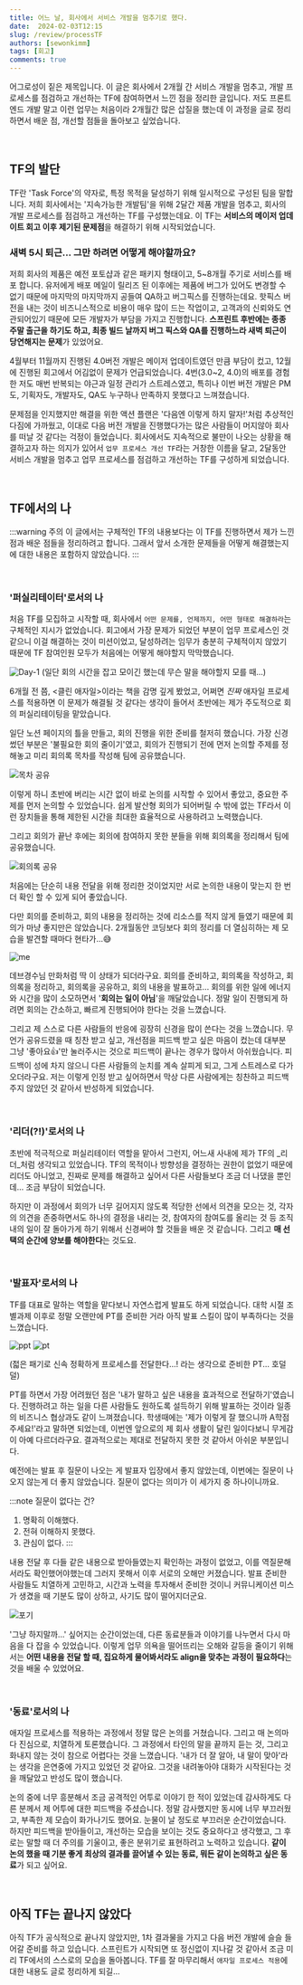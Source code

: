 ```yaml
---
title: 어느 날, 회사에서 서비스 개발을 멈추기로 했다.
date:  2024-02-03T12:15
slug: /review/processTF
authors: [sewonkimm]
tags: [회고]
comments: true
---
```


어그로성이 짙은 제목입니다. 이 글은 회사에서 2개월 간 서비스 개발을 멈추고, 개발 프로세스를 점검하고 개선하는 TF에 참여하면서 느낀 점을 정리한 글입니다. 저도 프론트엔드 개발 말고 이런 업무는 처음이라 2개월간 많은 삽질을 했는데 이 과정을 글로 정리하면서 배운 점, 개선할 점들을 돌아보고 싶었습니다.

<br />

## TF의 발단

TF란 'Task Force'의 약자로, 특정 목적을 달성하기 위해 일시적으로 구성된 팀을 말합니다. 저희 회사에서는 '지속가능한 개발팀'을 위해 2달간 제품 개발을 멈추고, 회사의 개발 프로세스를 점검하고 개선하는 TF를 구성했는데요. 이 TF는 **서비스의 메이저 업데이트 회고 이후 제기된 문제점**을 해결하기 위해 시작되었습니다.


### 새벽 5시 퇴근... 그만 하려면 어떻게 해야할까요?

저희 회사의 제품은 예전 포토샵과 같은 패키지 형태이고, 5~8개월 주기로 서비스를 배포 합니다. 유저에게 배포 메일이 릴리즈 된 이후에는 제품에 버그가 있어도 변경할 수 없기 때문에 마지막의 마지막까지 공들여 QA하고 버그픽스를 진행하는데요. 핫픽스 버전을 내는 것이 비즈니스적으로 비용이 매우 많이 드는 작업이고, 고객과의 신뢰와도 연관되어있기 때문에 모든 개발자가 부담을 가지고 진행합니다. **스프린트 후반에는 종종 주말 출근을 하기도 하고, 최종 빌드 날까지 버그 픽스와 QA를 진행하느라 새벽 퇴근이 당연해지는 문제**가 있었어요.

<!--truncate-->


4월부터 11월까지 진행된 4.0버전 개발은 메이저 업데이트였던 만큼 부담이 컸고, 12월에 진행된 회고에서 어김없이 문제가 언급되었습니다. 4번(3.0~2, 4.0)의 배포를 경험한 저도 매번 반복되는 야근과 일정 관리가 스트레스였고, 특히나 이번 버전 개발은 PM도, 기획자도, 개발자도, QA도 누구하나 만족하지 못했다고 느껴졌습니다.

문제점을 인지했지만 해결을 위한 액션 플랜은 '다음엔 이렇게 하지 말자!'처럼 추상적인 다짐에 가까웠고, 이대로 다음 버전 개발을 진행했다가는 많은 사람들이 머지않아 회사를 떠날 것 같다는 걱정이 들었습니다. 회사에서도 지속적으로 불만이 나오는 상황을 해결하고자 하는 의지가 있어서 `업무 프로세스 개선 TF`라는 거창한 이름을 달고, 2달동안 서비스 개발을 멈추고 업무 프로세스를 점검하고 개선하는 TF를 구성하게 되었습니다.

<br />

## TF에서의 나

:::warning 주의
이 글에서는 구체적인 TF의 내용보다는 이 TF를 진행하면서 제가 느낀 점과 배운 점들을 정리하려고 합니다. 그래서 앞서 소개한 문제들을 어떻게 해결했는지에 대한 내용은 포함하지 않았습니다.
:::

<br />

### '퍼실리테이터'로서의 나

처음 TF를 모집하고 시작할 때, 회사에서 `어떤 문제를, 언제까지, 어떤 형태로 해결하라`는 구체적인 지시가 없었습니다. 회고에서 가장 문제가 되었던 부분이 업무 프로세스인 것 같으니 이걸 해결하는 것이 미션이었고, 달성하려는 임무가 충분히 구체적이지 않았기 때문에 TF 참여인원 모두가 처음에는 어떻게 해야할지 막막했습니다.

![Day-1](./day1.jpg)
(일단 회의 시간을 잡고 모이긴 했는데 무슨 말을 해야할지 모를 때...)

6개월 전 쯤, \<클린 애자일>이라는 책을 감명 깊게 봤었고, 어쩌면 _진짜_ 애자일 프로세스를 적용하면 이 문제가 해결될 것 같다는 생각이 들어서 초반에는 제가 주도적으로 회의 퍼실리테이팅을 맡았습니다.

일단 노션 페이지의 틀을 만들고, 회의 진행을 위한 준비를 철저히 했습니다. 가장 신경썼던 부분은 '불필요한 회의 줄이기'였고, 회의가 진행되기 전에 먼저 논의할 주제를 정해놓고 미리 회의록 목차를 작성해 팀에 공유했습니다.

![목차 공유](./indexMessage.png)

이렇게 하니 초반에 버리는 시간 없이 바로 논의를 시작할 수 있어서 좋았고, 중요한 주제를 먼저 논의할 수 있었습니다. 쉽게 발산형 회의가 되어버릴 수 밖에 없는 TF라서 이런 장치들을 통해 제한된 시간을 최대한 효율적으로 사용하려고 노력했습니다.

그리고 회의가 끝난 후에는 회의에 참여하지 못한 분들을 위해 회의록을 정리해서 팀에 공유했습니다.

![회의록 공유](./tldr.png)

처음에는 단순히 내용 전달을 위해 정리한 것이었지만 서로 논의한 내용이 맞는지 한 번 더 확인 할 수 있게 되어 좋았습니다.

다만 회의를 준비하고, 회의 내용을 정리하는 것에 리소스를 적지 않게 들였기 때문에 회의가 마냥 좋지만은 않았습니다. 2개월동안 코딩보다 회의 정리를 더 열심히하는 제 모습을 발견할 때마다 현타가...😅

![me](./devtoon.png)

데브경수님 만화처럼 딱 이 상태가 되더라구요. 회의를 준비하고, 회의록을 작성하고, 회의록을 정리하고, 회의록을 공유하고, 회의 내용을 발표하고... 회의를 위한 일에 에너지와 시간을 많이 소모하면서 '**회의는 일이 아님**'을 깨달았습니다. 정말 일이 진행되게 하려면 회의는 간소하고, 빠르게 진행되어야 한다는 것을 느꼈습니다.

그리고 제 스스로 다른 사람들의 반응에 굉장히 신경을 많이 쓴다는 것을 느꼈습니다. 무언가 공유드렸을 때 칭찬 받고 싶고, 개선점을 피드백 받고 싶은 마음이 컸는데 대부분 그냥 '좋아요👍'만 눌러주시는 것으로 피드백이 끝나는 경우가 많아서 아쉬웠습니다. 피드백이 성에 차지 않으니 다른 사람들의 눈치를 계속 살피게 되고, 그게 스트레스로 다가오더라구요. 저는 이렇게 인정 받고 싶어하면서 막상 다른 사람에게는 칭찬하고 피드백 주지 않았던 것 같아서 반성하게 되었습니다.

<br />

### '리더(?!)'로서의 나

초반에 적극적으로 퍼실리테이터 역할을 맡아서 그런지, 어느새 사내에 제가 TF의 _리더_처럼 생각되고 있었습니다. TF의 목적이나 방향성을 결정하는 권한이 없었기 때문에 리더도 아니었고, 진짜로 문제를 해결하고 싶어서 다른 사람들보다 조금 더 나댔을 뿐인데... 조금 부담이 되었습니다.

하지만 이 과정에서 회의가 너무 길어지지 않도록 적당한 선에서 의견을 모으는 것, 각자의 의견을 존중하면서도 하나의 결정을 내리는 것, 참여자의 참여도를 올리는 것 등 조직 내의 일이 잘 돌아가게 하기 위해서 신경써야 할 것들을 배운 것 같습니다. 그리고 **매 선택의 순간에 양보를 해야한다**는 것도요.

<br />

### '발표자'로서의 나

TF를 대표로 말하는 역할을 맡다보니 자연스럽게 발표도 하게 되었습니다. 대학 시절 조별과제 이후로 정말 오랜만에 PT를 준비한 거라 아직 발표 스킬이 많이 부족하다는 것을 느꼈습니다.

![ppt](./pt.png)
![pt](./pt2.jpg)

(젋은 패기로 신속 정확하게 프로세스를 전달한다...! 라는 생각으로 준비한 PT... 호덜덜)

PT를 하면서 가장 어려웠던 점은 '내가 말하고 싶은 내용을 효과적으로 전달하기'였습니다. 진행하려고 하는 일을 다른 사람들도 원하도록 설득하기 위해 발표하는 것이라 일종의 비즈니스 협상과도 같이 느껴졌습니다. 학생때에는 '제가 이렇게 잘 했으니까 A학점 주세요!'라고 말하면 되었는데, 이번엔 앞으로의 제 회사 생활이 달린 일이다보니 무게감이 아예 다르더라구요. 결과적으로는 제대로 전달하지 못한 것 같아서 아쉬운 부분입니다.

예전에는 발표 후 질문이 나오는 게 발표자 입장에서 좋지 않았는데, 이번에는 질문이 나오지 않는게 더 좋지 않았습니다. 질문이 없다는 의미가 이 세가지 중 하나이니까요.

:::note 질문이 없다는 건?
1. 명확히 이해했다.
2. 전혀 이해하지 못했다.
3. 관심이 없다.
:::

내용 전달 후 다들 같은 내용으로 받아들였는지 확인하는 과정이 없었고, 이를 역질문해서라도 확인했어야했는데 그러지 못해서 이후 서로의 오해만 커졌습니다. 발표 준비한 사람들도 치열하게 고민하고, 시간과 노력을 투자해서 준비한 것이니 커뮤니케이션 미스가 생겼을 때 기분도 많이 상하고, 사기도 많이 떨어지더군요.

![포기](./quit.jpg)

'그냥 하지말까...' 싶어지는 순간이었는데, 다른 동료분들과 이야기를 나누면서 다시 마음을 다 잡을 수 있었습니다. 이렇게 업무 의욕을 떨어뜨리는 오해와 갈등을 줄이기 위해서는 **어떤 내용을 전달 할 때, 집요하게 물어봐서라도 align을 맞추는 과정이 필요하다**는 것을 배울 수 있었어요.

<br />

### '동료'로서의 나

애자일 프로세스를 적용하는 과정에서 정말 많은 논의를 거쳤습니다. 그리고 매 논의마다 진심으로, 치열하게 토론했습니다. 그 과정에서 타인의 말을 끝까지 듣는 것, 그리고 화내지 않는 것이 참으로 어렵다는 것을 느꼈습니다. '내가 더 잘 알아, 내 말이 맞아'라는 생각을 은연중에 가지고 있었던 것 같아요. 그것을 내려놓아야 대화가 시작된다는 것을 깨달았고 반성도 많이 했습니다.

논의 중에 너무 흥분해서 조금 공격적인 어투로 이야기 한 적이 있었는데 감사하게도 다른 분께서 제 어투에 대한 피드백을 주셨습니다. 정말 감사했지만 동시에 너무 부끄러웠고, 부족한 제 모습이 화가나기도 했어요. 눈물이 날 정도로 부끄러운 순간이었습니다. 하지만 피드백을 받아들이고, 개선하는 모습을 보이는 것도 중요하다고 생각했고, 그 후로는 말할 때 더 주의를 기울이고, 좋은 분위기로 표현하려고 노력하고 있습니다. **같이 논의 했을 때 기분 좋게 최상의 결과를 끌어낼 수 있는 동료, 뭐든 같이 논의하고 싶은 동료**가 되고 싶어요.

<br />

## 아직 TF는 끝나지 않았다

아직 TF가 공식적으로 끝나지 않았지만, 1차 결과물을 가지고 다음 버전 개발에 슬슬 들어갈 준비를 하고 있습니다. 스프린트가 시작되면 또 정신없이 지나갈 것 같아서 조금 미리 TF에서의 스스로의 모습을 돌아봅니다. TF를 잘 마무리해서 `애자일 프로세스 적용`에 대한 내용도 글로 정리하게 되길...
